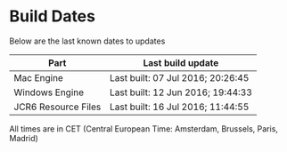 # Build Dates

Below are the last known dates to updates

Part | Last build update
-----|-----
Mac Engine | Last built: 07 Jul 2016; 20:26:45
Windows Engine | Last built: 12 Jun 2016; 19:44:33
JCR6 Resource Files | Last built: 16 Jul 2016; 11:44:55
All times are in CET (Central European Time: Amsterdam, Brussels, Paris, Madrid)



